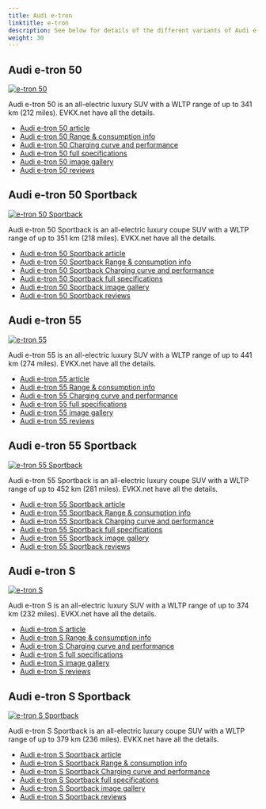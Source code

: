 ```yaml
---
title: Audi e-tron
linktitle: e-tron
description: See below for details of the different variants of Audi e-tron
weight: 30
---
```

## Audi e-tron 50
[![e-tron 50](https://media.evkx.net/multimedia/models/audi/e-tron/e-tron_50/main_1_st.jpg)](/models/audi/e-tron/e-tron_50/)

Audi e-tron 50 is an all-electric luxury SUV with a WLTP range of up to 341 km (212 miles). EVKX.net have all the details. 

- [Audi e-tron 50 article](/models/audi/e-tron/e-tron_50/)
- [Audi e-tron 50 Range & consumption info](/models/audi/e-tron/e-tron_50//rangeandconsumption)
- [Audi e-tron 50 Charging curve and performance](/models/audi/e-tron/e-tron_50//chargingcurve)
- [Audi e-tron 50 full specifications](/models/audi/e-tron/e-tron_50//specifications)
- [Audi e-tron 50 image gallery](/models/audi/e-tron/e-tron_50//gallery)
- [Audi e-tron 50 reviews](/models/audi/e-tron/e-tron_50//reviews)

## Audi e-tron 50 Sportback
[![e-tron 50 Sportback](https://media.evkx.net/multimedia/models/audi/e-tron/e-tron_50_sportback/main_1_st.jpg)](/models/audi/e-tron/e-tron_50_sportback/)

Audi e-tron 50 Sportback is an all-electric luxury coupe SUV with a WLTP range of up to 351 km (218 miles). EVKX.net have all the details. 

- [Audi e-tron 50 Sportback article](/models/audi/e-tron/e-tron_50_sportback/)
- [Audi e-tron 50 Sportback Range & consumption info](/models/audi/e-tron/e-tron_50_sportback//rangeandconsumption)
- [Audi e-tron 50 Sportback Charging curve and performance](/models/audi/e-tron/e-tron_50_sportback//chargingcurve)
- [Audi e-tron 50 Sportback full specifications](/models/audi/e-tron/e-tron_50_sportback//specifications)
- [Audi e-tron 50 Sportback image gallery](/models/audi/e-tron/e-tron_50_sportback//gallery)
- [Audi e-tron 50 Sportback reviews](/models/audi/e-tron/e-tron_50_sportback//reviews)

## Audi e-tron 55
[![e-tron 55](https://media.evkx.net/multimedia/models/audi/e-tron/e-tron_55/main_1_st.jpg)](/models/audi/e-tron/e-tron_55/)

Audi e-tron 55 is an all-electric luxury SUV with a WLTP range of up to 441 km (274 miles). EVKX.net have all the details. 

- [Audi e-tron 55 article](/models/audi/e-tron/e-tron_55/)
- [Audi e-tron 55 Range & consumption info](/models/audi/e-tron/e-tron_55//rangeandconsumption)
- [Audi e-tron 55 Charging curve and performance](/models/audi/e-tron/e-tron_55//chargingcurve)
- [Audi e-tron 55 full specifications](/models/audi/e-tron/e-tron_55//specifications)
- [Audi e-tron 55 image gallery](/models/audi/e-tron/e-tron_55//gallery)
- [Audi e-tron 55 reviews](/models/audi/e-tron/e-tron_55//reviews)

## Audi e-tron 55 Sportback
[![e-tron 55 Sportback](https://media.evkx.net/multimedia/models/audi/e-tron/e-tron_55_sportback/main_1_st.jpg)](/models/audi/e-tron/e-tron_55_sportback/)

Audi e-tron 55 Sportback is an all-electric luxury coupe SUV with a WLTP range of up to 452 km (281 miles). EVKX.net have all the details. 

- [Audi e-tron 55 Sportback article](/models/audi/e-tron/e-tron_55_sportback/)
- [Audi e-tron 55 Sportback Range & consumption info](/models/audi/e-tron/e-tron_55_sportback//rangeandconsumption)
- [Audi e-tron 55 Sportback Charging curve and performance](/models/audi/e-tron/e-tron_55_sportback//chargingcurve)
- [Audi e-tron 55 Sportback full specifications](/models/audi/e-tron/e-tron_55_sportback//specifications)
- [Audi e-tron 55 Sportback image gallery](/models/audi/e-tron/e-tron_55_sportback//gallery)
- [Audi e-tron 55 Sportback reviews](/models/audi/e-tron/e-tron_55_sportback//reviews)

## Audi e-tron S
[![e-tron S](https://media.evkx.net/multimedia/models/audi/e-tron/e-tron_s/main_1_st.jpg)](/models/audi/e-tron/e-tron_s/)

Audi e-tron S is an all-electric luxury SUV with a WLTP range of up to 374 km (232 miles). EVKX.net have all the details. 

- [Audi e-tron S article](/models/audi/e-tron/e-tron_s/)
- [Audi e-tron S Range & consumption info](/models/audi/e-tron/e-tron_s//rangeandconsumption)
- [Audi e-tron S Charging curve and performance](/models/audi/e-tron/e-tron_s//chargingcurve)
- [Audi e-tron S full specifications](/models/audi/e-tron/e-tron_s//specifications)
- [Audi e-tron S image gallery](/models/audi/e-tron/e-tron_s//gallery)
- [Audi e-tron S reviews](/models/audi/e-tron/e-tron_s//reviews)

## Audi e-tron S Sportback
[![e-tron S Sportback](https://media.evkx.net/multimedia/models/audi/e-tron/e-tron_s_sportback/main_1_st.jpg)](/models/audi/e-tron/e-tron_s_sportback/)

Audi e-tron S Sportback is an all-electric luxury coupe SUV with a WLTP range of up to 379 km (236 miles). EVKX.net have all the details. 

- [Audi e-tron S Sportback article](/models/audi/e-tron/e-tron_s_sportback/)
- [Audi e-tron S Sportback Range & consumption info](/models/audi/e-tron/e-tron_s_sportback//rangeandconsumption)
- [Audi e-tron S Sportback Charging curve and performance](/models/audi/e-tron/e-tron_s_sportback//chargingcurve)
- [Audi e-tron S Sportback full specifications](/models/audi/e-tron/e-tron_s_sportback//specifications)
- [Audi e-tron S Sportback image gallery](/models/audi/e-tron/e-tron_s_sportback//gallery)
- [Audi e-tron S Sportback reviews](/models/audi/e-tron/e-tron_s_sportback//reviews)


